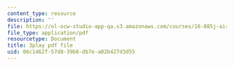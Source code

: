 ```yaml
---
content_type: resource
description: ''
file: https://ol-ocw-studio-app-qa.s3.amazonaws.com/courses/16-885j-aircraft-systems-engineering-fall-2005/86c1462f57d839b6db7ea02b427d3d55_2QRfkG7jOfY.pdf
file_type: application/pdf
resourcetype: Document
title: 3play pdf file
uid: 86c1462f-57d8-39b6-db7e-a02b427d3d55
---
```

